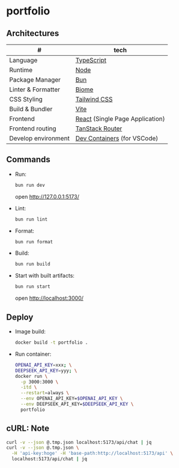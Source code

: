 # portfolio

## Architectures

|#|tech|
|-|-|
|Language|[TypeScript](https://www.typescriptlang.org/)|
|Runtime|[Node](https://nodejs.org/)|
|Package Manager|[Bun](https://bun.sh/)|
|Linter & Formatter|[Biome](https://biomejs.dev/)|
|CSS Styling|[Tailwind CSS](https://tailwindcss.com/)|
|Build & Bundler|[Vite](https://ja.vite.dev/)|
|Frontend|[React](https://react.dev/) (Single Page Application)|
|Frontend routing|[TanStack Router](https://tanstack.com/router/latest/docs/framework/react/overview)|
|Develop environment|[Dev Containers](https://code.visualstudio.com/docs/devcontainers/containers) (for VSCode)|

## Commands

- Run:

  ```sh
  bun run dev
  ```

  open <http://127.0.0.1:5173/>

- Lint:

  ```sh
  bun run lint
  ```

- Format:

  ```sh
  bun run format
  ```

- Build:

  ```sh
  bun run build
  ```

- Start with built artifacts:

  ```sh
  bun run start
  ```

  open <http://localhost:3000/>

## Deploy

- Image build:

  ```sh
  docker build -t portfolio .
  ```

- Run container:

  ```sh
  OPENAI_API_KEY=xxx; \
  DEEPSEEK_API_KEY=yyy; \
  docker run \
    -p 3000:3000 \
    -itd \
    --restart=always \
    --env OPENAI_API_KEY=$OPENAI_API_KEY \
    --env DEEPSEEK_API_KEY=$DEEPSEEK_API_KEY \
    portfolio
  ```

## cURL: Note

```sh
curl -v --json @.tmp.json localhost:5173/api/chat | jq
curl -v --json @.tmp.json \
  -H 'api-key:hoge' -H 'base-path:http://localhost:5173/api' \
  localhost:5173/api/chat | jq
```
